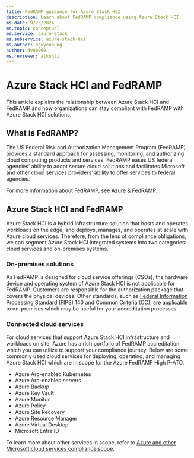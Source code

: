 ```yaml
---
title: FedRAMP guidance for Azure Stack HCI
description: Learn about FedRAMP compliance using Azure Stack HCI.
ms.date: 9/23/2024
ms.topic: conceptual
ms.service: azure-stack
ms.subservice: azure-stack-hci
ms.author: nguyenhung
author: dv00000
ms.reviewer: alkohli
---
```


# Azure Stack HCI and FedRAMP

This article explains the relationship between Azure Stack HCI and FedRAMP and how organizations can stay compliant with FedRAMP with Azure Stack HCI solutions.

## What is FedRAMP?

The US Federal Risk and Authorization Management Program (FedRAMP) provides a standard approach for assessing, monitoring, and authorizing cloud computing products and services. FedRAMP eases US federal agencies’ ability to adopt secure cloud solutions and facilitates Microsoft and other cloud services providers’ ability to offer services to federal agencies.

For more information about FedRAMP, see [Azure & FedRAMP](/azure/compliance/offerings/offering-fedramp).

## Azure Stack HCI and FedRAMP

Azure Stack HCI is a hybrid infrastructure solution that hosts and operates workloads on the edge; and deploys, manages, and operates at scale with Azure cloud services. Therefore, from the lens of compliance obligations, we can segment Azure Stack HCI integrated systems into two categories: cloud services and on-premises systems.

### On-premises solutions

As FedRAMP is designed for cloud service offerings (CSOs), the hardware device and operating system of Azure Stack HCI is not applicable for FedRAMP. Customers are responsible for the authorization package that covers the physical devices. Other standards, such as  [Federal Information Processing Standard (FIPS) 140](/azure-stack/hci/assurance/azure-stack-security-standards#federal-information-processing-standard-fips-140) and [Common Criteria (CC)](/azure-stack/hci/assurance/azure-stack-security-standards#common-criteria-for-information-technology-security-evaluation-cc), are applicable to on-premises which may be useful for your accreditation processes.

### Connected cloud services

For cloud services that support Azure Stack HCI infrastructure and workloads on site, Azure has a rich portfolio of FedRAMP accreditation which you can utilize to support your compliance journey. Below are some commonly used cloud services for deploying, operating, and managing Azure Stack HCI which are in scope for the Azure FedRAMP High P-ATO.

- Azure Arc-enabled Kubernetes
- Azure Arc-enabled servers
- Azure Backup
- Azure Key Vault
- Azure Monitor
- Azure Policy
- Azure Site Recovery
- Azure Resource Manager
- Azure Virtual Desktop
- Microsoft Entra ID

To learn more about other services in scope, refer to [Azure and other Microsoft cloud services compliance scope](/azure/azure-government/compliance/azure-services-in-fedramp-auditscope).
